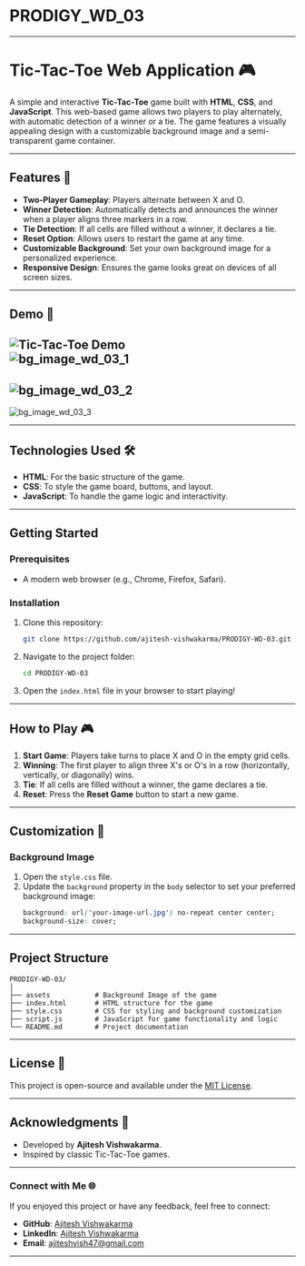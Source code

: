 # PRODIGY_WD_03

---
# Tic-Tac-Toe Web Application 🎮

A simple and interactive **Tic-Tac-Toe** game built with **HTML**, **CSS**, and **JavaScript**. This web-based game allows two players to play alternately, with automatic detection of a winner or a tie. The game features a visually appealing design with a customizable background image and a semi-transparent game container. 

---

## Features 🚀
- **Two-Player Gameplay**: Players alternate between X and O.
- **Winner Detection**: Automatically detects and announces the winner when a player aligns three markers in a row.
- **Tie Detection**: If all cells are filled without a winner, it declares a tie.
- **Reset Option**: Allows users to restart the game at any time.
- **Customizable Background**: Set your own background image for a personalized experience.
- **Responsive Design**: Ensures the game looks great on devices of all screen sizes.

---

## Demo 🎥

![Tic-Tac-Toe Demo](https://via.placeholder.com/800x400)  
![bg_image_wd_03_1](https://github.com/user-attachments/assets/850c7d8a-9eae-4970-89dc-7424f7aa530a)
---
![bg_image_wd_03_2](https://github.com/user-attachments/assets/baee1dda-5128-44a9-97ed-cc52f8283275)
---
![bg_image_wd_03_3](https://github.com/user-attachments/assets/289e7481-9dcf-4a22-ae9e-b470e86b8c00)


---

## Technologies Used 🛠️
- **HTML**: For the basic structure of the game.
- **CSS**: To style the game board, buttons, and layout.
- **JavaScript**: To handle the game logic and interactivity.

---

## Getting Started

### Prerequisites
- A modern web browser (e.g., Chrome, Firefox, Safari).

### Installation
1. Clone this repository:
   ```bash
   git clone https://github.com/ajitesh-vishwakarma/PRODIGY-WD-03.git
   ```
2. Navigate to the project folder:
   ```bash
   cd PRODIGY-WD-03
   ```
3. Open the `index.html` file in your browser to start playing!

---

## How to Play 🎮
1. **Start Game**: Players take turns to place X and O in the empty grid cells.
2. **Winning**: The first player to align three X's or O's in a row (horizontally, vertically, or diagonally) wins.
3. **Tie**: If all cells are filled without a winner, the game declares a tie.
4. **Reset**: Press the **Reset Game** button to start a new game.

---

## Customization 🎨

### Background Image
1. Open the `style.css` file.
2. Update the `background` property in the `body` selector to set your preferred background image:
   ```css
   background: url('your-image-url.jpg') no-repeat center center;
   background-size: cover;
   ```

---

## Project Structure
```
PRODIGY-WD-03/
│
├── assets           # Background Image of the game
├── index.html       # HTML structure for the game
├── style.css        # CSS for styling and background customization
├── script.js        # JavaScript for game functionality and logic
└── README.md        # Project documentation
```

---

## License 📜

This project is open-source and available under the [MIT License](LICENSE).

---

## Acknowledgments 🙌
- Developed by **Ajitesh Vishwakarma**.
- Inspired by classic Tic-Tac-Toe games.

---

### Connect with Me 🌐
If you enjoyed this project or have any feedback, feel free to connect:
- **GitHub**: [Ajitesh Vishwakarma](https://github.com/ajiteshvish)
- **LinkedIn**: [Ajitesh Vishwakarma](https://linkedin.com/in/ajiteshvish)
- **Email**: ajiteshvish47@gmail.com 
---

